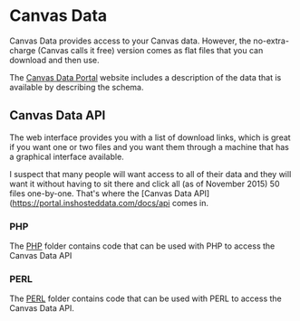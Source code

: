 # Canvas Data
Canvas Data provides access to your Canvas data. However, the no-extra-charge (Canvas calls it free) version comes as flat files that you can download and then use.

The [Canvas Data Portal](https://portal.inshosteddata.com/docs) website includes a description of the data that is available by describing the schema.
## Canvas Data API
The web interface provides you with a list of download links, which is great if you want one or two files and you want them through a machine that has a graphical interface available.

I suspect that many people will want access to all of their data and they will want it without having to sit there and click all (as of November 2015) 50 files one-by-one. That's where the [Canvas Data API](https://portal.inshosteddata.com/docs/api comes in.

### PHP
The [PHP](php/) folder contains code that can be used with PHP to access the Canvas Data API
### PERL
The [PERL](perl/) folder contains code that can be used with PERL to access the Canvas Data API.

